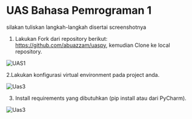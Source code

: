# UAS Bahasa Pemrograman 1

silakan tuliskan langkah-langkah disertai screenshotnya

1. Lakukan Fork dari repository berikut: https://github.com/abuazzam/uaspy, kemudian Clone
ke local repository.

![UAS1](https://user-images.githubusercontent.com/46512504/55851369-7f3b9c80-5b82-11e9-8f6e-8cf18a7aa22c.jpg)


2.Lakukan konfigurasi virtual environment pada project anda.

![Uas3](https://user-images.githubusercontent.com/46512504/55853356-fbd27900-5b8a-11e9-9c4c-b41c47c273a6.jpg)




3. Install requirements yang dibutuhkan (pip install atau dari PyCharm).

![Uas3](https://user-images.githubusercontent.com/46512504/55853905-3b9a6000-5b8d-11e9-8189-abcdf360693d.jpg)
